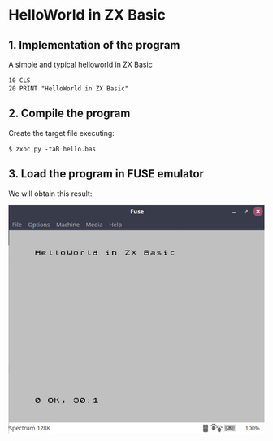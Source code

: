 # HelloWorld in ZX Basic

## 1. Implementation of the program

A simple and typical helloworld in ZX Basic

```basic
10 CLS
20 PRINT "HelloWorld in ZX Basic"
```

## 2. Compile the program

Create the target file executing:

```shell
$ zxbc.py -taB hello.bas
```

## 3. Load the program in FUSE emulator

We will obtain this result:

![Helloworld](Helloworld.jpg)
